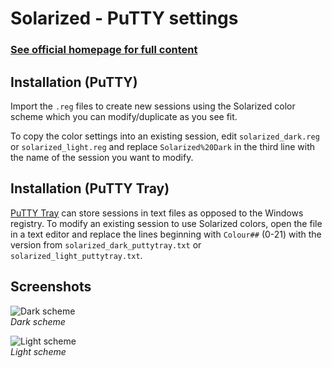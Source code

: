 Solarized - PuTTY settings
==========================

### [See official homepage for full content](http://ethanschoonover.com/solarized)

Installation (PuTTY)
--------------------

Import the `.reg` files to create new sessions using the Solarized color scheme which you can modify/duplicate as you see fit.

To copy the color settings into an existing session, edit `solarized_dark.reg` or `solarized_light.reg` and replace `Solarized%20Dark` in the third line with the name of the session you want to modify.

Installation (PuTTY Tray)
-------------------------

[PuTTY Tray](http://haanstra.eu/putty/) can store sessions in text files as opposed to the Windows registry. To modify an existing session to use Solarized colors, open the file in a text editor and replace the lines beginning with `Colour##` (0-21) with the version from `solarized_dark_puttytray.txt` or `solarized_light_puttytray.txt`.

Screenshots
-----------

![Dark scheme](https://github.com/brantb/solarized/raw/putty/putty-colors-solarized/dark.png)  
*Dark scheme*

![Light scheme](https://github.com/brantb/solarized/raw/putty/putty-colors-solarized/light.png)  
*Light scheme*

